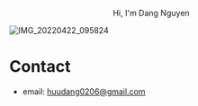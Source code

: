 <p style="text-align:center">Hi, I'm Dang Nguyen</p>

![IMG_20220422_095824](https://user-images.githubusercontent.com/81134060/169635349-6d41aff9-b80a-4cf6-a0f6-10daf8e3004f.jpg)

# Contact
- email: huudang0206@gmail.com

